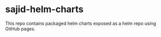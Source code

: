 # sajid-helm-charts
This repo contains packaged helm charts exposed as a helm repo using GitHub pages.
